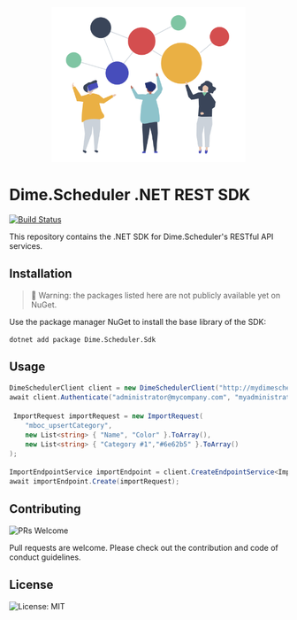 <p align="center"><img src="assets/connect.png?raw=true" width="350" alt="Logo provided by Flaticon"></p>

# Dime.Scheduler .NET REST SDK 

[![Build Status](https://dev.azure.com/dimenicsbe/Utilities/_apis/build/status/dimenics.ds-sdk?branchName=master)](https://dev.azure.com/dimenicsbe/Utilities/_build/latest?definitionId=175&branchName=master)

This repository contains the .NET SDK for Dime.Scheduler's RESTful API services.

## Installation

> 🚧 Warning: the packages listed here are not publicly available yet on NuGet.

Use the package manager NuGet to install the base library of the SDK:

`dotnet add package Dime.Scheduler.Sdk`

## Usage


```csharp
DimeSchedulerClient client = new DimeSchedulerClient("http://mydimescheduler.com");
await client.Authenticate("administrator@mycompany.com", "myadministratorpassword");

 ImportRequest importRequest = new ImportRequest(
    "mboc_upsertCategory",
    new List<string> { "Name", "Color" }.ToArray(),
    new List<string> { "Category #1","#6e62b5" }.ToArray()
);

ImportEndpointService importEndpoint = client.CreateEndpointService<ImportEndpointService>(); 
await importEndpoint.Create(importRequest);
```


## Contributing

![PRs Welcome](https://img.shields.io/badge/PRs-welcome-brightgreen.svg?style=flat-square)

Pull requests are welcome. Please check out the contribution and code of conduct guidelines.

## License

![License: MIT](https://img.shields.io/badge/License-MIT-blue.svg)